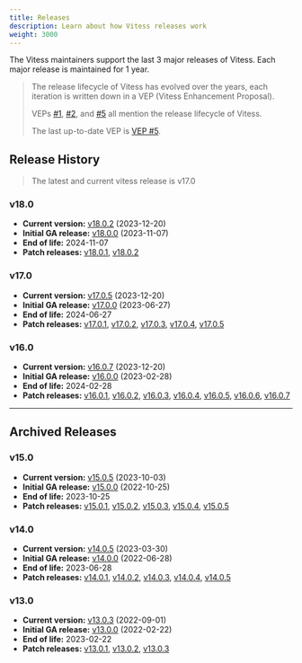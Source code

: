 ```yaml
---
title: Releases
description: Learn about how Vitess releases work
weight: 3000
---
```


The Vitess maintainers support the last 3 major releases of Vitess.
Each major release is maintained for 1 year.

> The release lifecycle of Vitess has evolved over the years, each iteration is written down in a VEP (Vitess Enhancement Proposal).
>
> VEPs [#1](https://github.com/vitessio/enhancements/blob/main/veps/vep-1.md), [#2](https://github.com/vitessio/enhancements/blob/main/veps/vep-2.md), and [#5](https://github.com/vitessio/enhancements/blob/main/veps/vep-5.md) all mention the release lifecycle of Vitess.
> 
> The last up-to-date VEP is [VEP #5](https://github.com/vitessio/enhancements/blob/main/veps/vep-5.md).

## Release History

> The latest and current vitess release is v17.0

### v18.0
- **Current version:** [v18.0.2](https://github.com/vitessio/vitess/releases/tag/v18.0.2) (2023-12-20)
- **Initial GA release:** [v18.0.0](https://github.com/vitessio/vitess/releases/tag/v18.0.0) (2023-11-07)
- **End of life:** 2024-11-07
- **Patch releases:** [v18.0.1](https://github.com/vitessio/vitess/releases/tag/v18.0.1), [v18.0.2](https://github.com/vitessio/vitess/releases/tag/v18.0.2)

### v17.0
- **Current version:** [v17.0.5](https://github.com/vitessio/vitess/releases/tag/v17.0.5) (2023-12-20)
- **Initial GA release:** [v17.0.0](https://github.com/vitessio/vitess/releases/tag/v17.0.0) (2023-06-27)
- **End of life:** 2024-06-27
- **Patch releases:** [v17.0.1](https://github.com/vitessio/vitess/releases/tag/v17.0.1), [v17.0.2](https://github.com/vitessio/vitess/releases/tag/v17.0.2), [v17.0.3](https://github.com/vitessio/vitess/releases/tag/v17.0.3), [v17.0.4](https://github.com/vitessio/vitess/releases/tag/v17.0.4), [v17.0.5](https://github.com/vitessio/vitess/releases/tag/v17.0.5)

### v16.0
- **Current version:** [v16.0.7](https://github.com/vitessio/vitess/releases/tag/v16.0.7) (2023-12-20)
- **Initial GA release:** [v16.0.0](https://github.com/vitessio/vitess/releases/tag/v16.0.0) (2023-02-28)
- **End of life:** 2024-02-28
- **Patch releases:** [v16.0.1](https://github.com/vitessio/vitess/releases/tag/v16.0.1), [v16.0.2](https://github.com/vitessio/vitess/releases/tag/v16.0.2), [v16.0.3](https://github.com/vitessio/vitess/releases/tag/v16.0.3), [v16.0.4](https://github.com/vitessio/vitess/releases/tag/v16.0.4), [v16.0.5](https://github.com/vitessio/vitess/releases/tag/v16.0.5), [v16.0.6](https://github.com/vitessio/vitess/releases/tag/v16.0.6), [v16.0.7](https://github.com/vitessio/vitess/releases/tag/v16.0.7)

----

## Archived Releases

### v15.0
- **Current version:** [v15.0.5](https://github.com/vitessio/vitess/releases/tag/v15.0.5) (2023-10-03)
- **Initial GA release:** [v15.0.0](https://github.com/vitessio/vitess/releases/tag/v15.0.0) (2022-10-25)
- **End of life:** 2023-10-25
- **Patch releases:** [v15.0.1](https://github.com/vitessio/vitess/releases/tag/v15.0.1), [v15.0.2](https://github.com/vitessio/vitess/releases/tag/v15.0.2), [v15.0.3](https://github.com/vitessio/vitess/releases/tag/v15.0.3), [v15.0.4](https://github.com/vitessio/vitess/releases/tag/v15.0.4), [v15.0.5](https://github.com/vitessio/vitess/releases/tag/v15.0.5)

### v14.0
- **Current version:** [v14.0.5](https://github.com/vitessio/vitess/releases/tag/v14.0.5) (2023-03-30)
- **Initial GA release:** [v14.0.0](https://github.com/vitessio/vitess/releases/tag/v14.0.0) (2022-06-28)
- **End of life:** 2023-06-28
- **Patch releases:** [v14.0.1](https://github.com/vitessio/vitess/releases/tag/v14.0.1), [v14.0.2](https://github.com/vitessio/vitess/releases/tag/v14.0.2), [v14.0.3](https://github.com/vitessio/vitess/releases/tag/v14.0.3), [v14.0.4](https://github.com/vitessio/vitess/releases/tag/v14.0.4), [v14.0.5](https://github.com/vitessio/vitess/releases/tag/v14.0.5)

### v13.0
- **Current version:** [v13.0.3](https://github.com/vitessio/vitess/releases/tag/v13.0.3) (2022-09-01)
- **Initial GA release:** [v13.0.0](https://github.com/vitessio/vitess/releases/tag/v13.0.0) (2022-02-22)
- **End of life:** 2023-02-22
- **Patch releases:** [v13.0.1](https://github.com/vitessio/vitess/releases/tag/v13.0.1), [v13.0.2](https://github.com/vitessio/vitess/releases/tag/v13.0.2), [v13.0.3](https://github.com/vitessio/vitess/releases/tag/v13.0.3)


